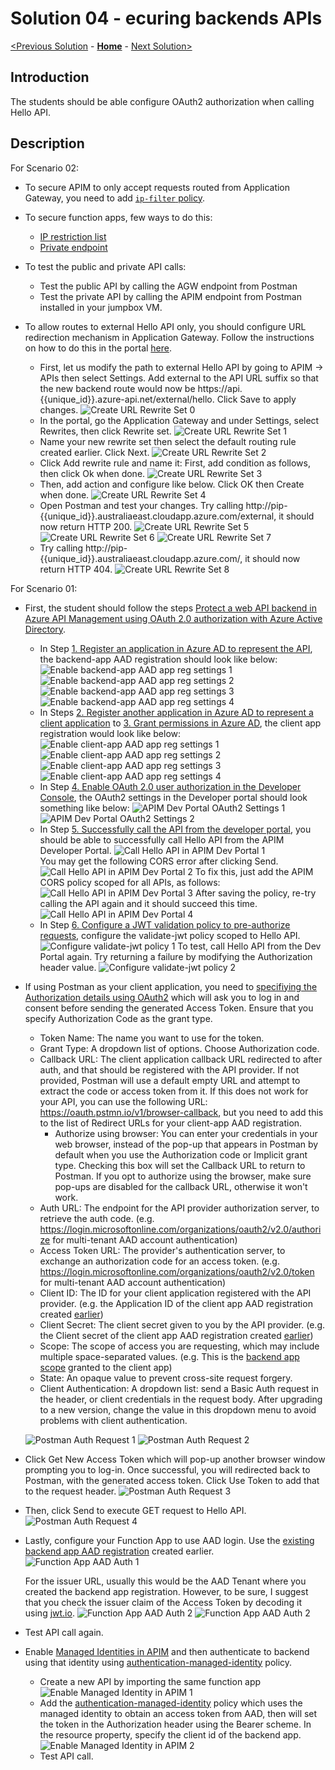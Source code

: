 # Solution 04 - ecuring backends APIs

[<Previous Solution](./Solution-03.md) - **[Home](../readme.md)** - [Next Solution>](./Solution-05.md)

## Introduction

The students should be able configure OAuth2 authorization when calling Hello API.


## Description
For Scenario 02:
- To secure APIM to only accept requests routed from Application Gateway, you need to add [```ip-filter``` policy](https://docs.microsoft.com/en-us/azure/api-management/api-management-access-restriction-policies#RestrictCallerIPs).

- To secure function apps, few ways to do this:
  - [IP restriction list](https://docs.microsoft.com/en-us/azure/azure-functions/functions-networking-options#inbound-access-restrictions)
  - [Private endpoint](https://docs.microsoft.com/en-us/azure/azure-functions/functions-create-vnet)

- To test the public and private API calls:
  - Test the public API by calling the AGW endpoint from Postman
  - Test the private API by calling the APIM endpoint from Postman installed in your jumpbox VM. 

- To allow routes to external Hello API only, you should configure URL redirection mechanism in Application Gateway.  Follow the instructions on how to do this in the portal [here](https://docs.microsoft.com/en-us/azure/application-gateway/rewrite-url-portal).
    - First, let us modify the path to external Hello API by going to APIM -> APIs then select Settings.  Add external to  the API URL suffix so that the new backend route would now be https://api.{{unique_id}}.azure-api.net/external/hello.  Click Save to apply changes.
      ![Create URL Rewrite Set 0](./images/Solution04_Create_URLRewrite_Set_0.jpg)
    - In the portal, go the Application Gateway and under Settings, select Rewrites, then click Rewrite set.
      ![Create URL Rewrite Set 1](./images/Solution04_Create_URLRewrite_Set_1.jpg)
    - Name your new rewrite set then select the default routing rule created earlier.  Click Next.
      ![Create URL Rewrite Set 2](./images/Solution04_Create_URLRewrite_Set_2.jpg)      
    - Click Add rewrite rule and name it: First, add condition as follows, then click Ok when done.
      ![Create URL Rewrite Set 3](./images/Solution04_Create_URLRewrite_Set_3.jpg)    
    - Then, add action and configure like below.  Click OK then Create when done.
      ![Create URL Rewrite Set 4](./images/Solution04_Create_URLRewrite_Set_4.jpg) 
    - Open Postman and test your changes. Try calling http://pip-{{unique_id}}.australiaeast.cloudapp.azure.com/external, it should now return HTTP 200.
      ![Create URL Rewrite Set 5](./images/Solution04_Create_URLRewrite_Set_5.jpg) 
      ![Create URL Rewrite Set 6](./images/Solution04_Create_URLRewrite_Set_6.jpg) 
      ![Create URL Rewrite Set 7](./images/Solution04_Create_URLRewrite_Set_7.jpg) 
    - Try calling http://pip-{{unique_id}}.australiaeast.cloudapp.azure.com/, it should now return HTTP 404.
      ![Create URL Rewrite Set 8](./images/Solution04_Create_URLRewrite_Set_8.jpg) 


For Scenario 01:
- First, the student should follow the steps [Protect a web API backend in Azure API Management using OAuth 2.0 authorization with Azure Active Directory](https://docs.microsoft.com/en-us/azure/api-management/api-management-howto-protect-backend-with-aad).    
    - In Step [1. Register an application in Azure AD to represent the API](https://docs.microsoft.com/en-us/azure/api-management/api-management-howto-protect-backend-with-aad#1-register-an-application-in-azure-ad-to-represent-the-api), the backend-app AAD registration should look like below:
        ![Enable backend-app AAD app reg settings 1](./images/Solution04_Enable_ADAuth_BackendApp_1.jpg)
        ![Enable backend-app AAD app reg settings 2](./images/Solution04_Enable_ADAuth_BackendApp_2.jpg)
        ![Enable backend-app AAD app reg settings 3](./images/Solution04_Enable_ADAuth_BackendApp_3.jpg)
        ![Enable backend-app AAD app reg settings 4](./images/Solution04_Enable_ADAuth_BackendApp_4.jpg)
    - In Steps [2. Register another application in Azure AD to represent a client application](https://docs.microsoft.com/en-us/azure/api-management/api-management-howto-protect-backend-with-aad#2-register-another-application-in-azure-ad-to-represent-a-client-application) to [3. Grant permissions in Azure AD](https://docs.microsoft.com/en-us/azure/api-management/api-management-howto-protect-backend-with-aad#3-grant-permissions-in-azure-ad), the client app registration would look like below:
        ![Enable client-app AAD app reg settings 1](./images/Solution04_Enable_ADAuth_ClientApp_1.jpg)
        ![Enable client-app AAD app reg settings 2](./images/Solution04_Enable_ADAuth_ClientApp_2.jpg)
        ![Enable client-app AAD app reg settings 3](./images/Solution04_Enable_ADAuth_ClientApp_3.jpg)
        ![Enable client-app AAD app reg settings 4](./images/Solution04_Enable_ADAuth_ClientApp_4.jpg)     
    - In Step [4. Enable OAuth 2.0 user authorization in the Developer Console](https://docs.microsoft.com/en-us/azure/api-management/api-management-howto-protect-backend-with-aad#4-enable-oauth-20-user-authorization-in-the-developer-console), the OAuth2 settings in the Developer portal should look something like below:
        ![APIM Dev Portal OAuth2 Settings 1](./images/Solution04_APIM_DevPortal_OAuth_Settings_1.jpg)
        ![APIM Dev Portal OAuth2 Settings 2](./images/Solution04_APIM_DevPortal_OAuth_Settings_2.jpg)
    - In Step [5. Successfully call the API from the developer portal](https://docs.microsoft.com/en-us/azure/api-management/api-management-howto-protect-backend-with-aad#5-successfully-call-the-api-from-the-developer-portal), you should be able to successfully call Hello API from the APIM Developer Portal. 
        ![Call Hello API in APIM Dev Portal 1](./images/Solution04_Call_HelloAPI_APIM_DevPortal_1.jpg)       
      You may get the following CORS error after clicking Send.
        ![Call Hello API in APIM Dev Portal 2](./images/Solution04_Call_HelloAPI_APIM_DevPortal_2.jpg)
      To fix this, just add the APIM CORS policy scoped for all APIs, as follows:
        ![Call Hello API in APIM Dev Portal 3](./images/Solution04_Call_HelloAPI_APIM_DevPortal_3.jpg)
      After saving the policy, re-try calling the API again and it should succeed this time.
        ![Call Hello API in APIM Dev Portal 4](./images/Solution04_Call_HelloAPI_APIM_DevPortal_4.jpg)
    - In Step [6. Configure a JWT validation policy to pre-authorize requests](https://docs.microsoft.com/en-us/azure/api-management/api-management-howto-protect-backend-with-aad#6-configure-a-jwt-validation-policy-to-pre-authorize-requests), configure the validate-jwt policy scoped to Hello API.
        ![Configure validate-jwt policy 1](./images/Solution04_Configure_validatejwt_policy_1.jpg)
      To test, call Hello API from the Dev Portal again.  Try returning a failure by modifying the Authorization header value.
        ![Configure validate-jwt policy 2](./images/Solution04_Configure_validatejwt_policy_2.jpg)

    <!-- - Click the scope link.  Student does not have to do anything here since the settings have already been pre-filled.  Though, they have the liberty to change any of these (e.g. Consent to Admins only), as long as the scope has been enabled.  
        ![Edit HelloAPI AD Auth Scope settings](./images/Solution04_Enable_ADAuth_HelloAPI_5.jpg) -->

- If using Postman as your client application, you need to [specifiying the Authorization details using OAuth2](https://learning.postman.com/docs/sending-requests/authorization/#oauth-20) which will ask you to log in and consent before sending the generated Access Token.  Ensure that you specify Authorization Code as the grant type.
    - Token Name: The name you want to use for the token.
    - Grant Type: A dropdown list of options. Choose Authorization code.
    - Callback URL: The client application callback URL redirected to after auth, and that should be registered with the API provider. If not provided, Postman will use a default empty URL and attempt to extract the code or access token from it. If this does not work for your API, you can use the following URL: https://oauth.pstmn.io/v1/browser-callback, but you need to add this to the list of Redirect URLs for your client-app AAD registration.
        - Authorize using browser: You can enter your credentials in your web browser, instead of the pop-up that appears in Postman by default when you use the Authorization code or Implicit grant type. Checking this box will set the Callback URL to return to Postman. If you opt to authorize using the browser, make sure pop-ups are disabled for the callback URL, otherwise it won't work.
    - Auth URL: The endpoint for the API provider authorization server, to retrieve the auth code. (e.g. https://login.microsoftonline.com/organizations/oauth2/v2.0/authorize for multi-tenant AAD account authentication)
    - Access Token URL: The provider's authentication server, to exchange an authorization code for an access token. (e.g. https://login.microsoftonline.com/organizations/oauth2/v2.0/token for multi-tenant AAD account authentication)
    - Client ID: The ID for your client application registered with the API provider. (e.g. the Application ID of the client app AAD registration created [earlier](https://docs.microsoft.com/en-us/azure/api-management/api-management-howto-protect-backend-with-aad#2-register-another-application-in-azure-ad-to-represent-a-client-application#:~:text=On%20the%20app%20Overview%20page%2C%20find%20the%20Application%20(client)%20ID%20value%20and%20record%20it%20for%20later.))
    - Client Secret: The client secret given to you by the API provider. (e.g. the Client secret of the client app AAD registration created [earlier](https://docs.microsoft.com/en-us/azure/api-management/api-management-howto-protect-backend-with-aad#2-register-another-application-in-azure-ad-to-represent-a-client-application##:~:text=Create%20a%20client%20secret%20for%20this%20application%20to%20use%20in%20a%20subsequent%20step.))
    - Scope: The scope of access you are requesting, which may include multiple space-separated values. (e.g. This is the [backend app scope](https://docs.microsoft.com/en-us/azure/api-management/api-management-howto-protect-backend-with-aad#2-register-another-application-in-azure-ad-to-represent-a-client-application###:~:text=Use%20the%20back-end%20app%20scope%20you%20created%20in%20the%20Default%20scope%20field) granted to the client app)
    - State: An opaque value to prevent cross-site request forgery. 
    - Client Authentication: A dropdown list: send a Basic Auth request in the header, or client credentials in the request body. After upgrading to a new  version, change the value in this dropdown menu to avoid problems with client authentication.

    ![Postman Auth Request 1](./images/Solution04_Postman_Auth_Request_1.jpg)
    ![Postman Auth Request 2](./images/Solution04_Postman_Auth_Request_2.jpg)

- Click Get New Access Token which will pop-up another browser window prompting you to log-in.  Once successful, you will redirected back to Postman, with the generated access token.  Click Use Token to add that to the request header.
    ![Postman Auth Request 3](./images/Solution04_Postman_Auth_Request_3.jpg)
  
- Then, click Send to execute GET request to Hello API.
    ![Postman Auth Request 4](./images/Solution04_Postman_Auth_Request_4.jpg)

 
- Lastly, configure your Function App to use AAD login. Use the [existing backend app AAD registration](https://docs.microsoft.com/en-us/azure/app-service/configure-authentication-provider-aad?toc=/azure/azure-functions/toc.json#-option-2-use-an-existing-registration-created-separately) created earlier.
    ![Function App AAD Auth 1](./images/Solution04_FunctionApp_AADAuth_1.jpg)

  For the issuer URL, usually this would be the AAD Tenant where you created the backend app registration.  However, to be sure, I suggest that you check the issuer claim of the Access Token by decoding it using [jwt.io](https://jwt.io/).
    ![Function App AAD Auth 2](./images/Solution04_FunctionApp_AADAuth_2.jpg)
    ![Function App AAD Auth 2](./images/Solution04_FunctionApp_AADAuth_3.jpg)

- Test API call again.

- Enable [Managed Identities in APIM](https://docs.microsoft.com/en-us/azure/api-management/api-management-howto-use-managed-service-identity) and then authenticate to backend using that identity using [authentication-managed-identity](https://docs.microsoft.com/en-us/azure/api-management/api-management-howto-use-managed-service-identity#authenticate-to-the-back-end-by-using-a-user-assigned-identity) policy.
    - Create a new API by importing the same function app
      ![Enable Managed Identity in APIM 1](./images/Solution04_Enable_ManagedIdentity_APIM_1.jpg)
    - Add the [authentication-managed-identity](https://docs.microsoft.com/en-us/azure/api-management/api-management-authentication-policies#ManagedIdentity)   policy which uses the managed identity to obtain an access token from AAD, then will set the token in the Authorization header using the Bearer scheme.  In the resource property, specify the client id of the backend app.
      ![Enable Managed Identity in APIM 2](./images/Solution04_Enable_ManagedIdentity_APIM_2.jpg)
    - Test API call.
    